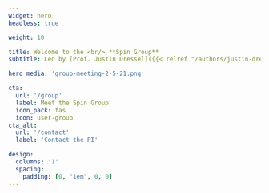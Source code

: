 ```yaml
---
widget: hero
headless: true  

weight: 10  

title: Welcome to the <br/> **Spin Group**
subtitle: Led by [Prof. Justin Dressel]({{< relref "/authors/justin-dressel" >}})

hero_media: 'group-meeting-2-5-21.png'

cta:
  url: '/group'
  label: Meet the Spin Group
  icon_pack: fas
  icon: user-group
cta_alt:
  url: '/contact'
  label: 'Contact the PI'

design:
  columns: '1'
  spacing:
    padding: [0, "1em", 0, 0]
---
```


<br/>
